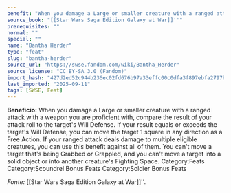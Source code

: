 ```yaml
---
benefit: "When you damage a Large or smaller creature with a ranged attack with a weapon you are proficient with, compare the result of your attack roll to the target's Will Defense. If your result equals or exceeds the target's Will Defense, you can move the target 1 square in any direction as a Free Action.  If your ranged attack deals damage to multiple eligible creatures, you can use this benefit against all of them. You can't move a target that's being Grabbed or Grappled, and you can't move a target into a solid object or into another creature's Fighting Space. Category:Feats Category:Scoundrel Bonus Feats Category:Soldier Bonus Feats"
source_book: "[[Star Wars Saga Edition Galaxy at War]]''"
prerequisites: ""
normal: ""
special: ""
name: "Bantha Herder"
type: "feat"
slug: "bantha-herder"
source_url: "https://swse.fandom.com/wiki/Bantha_Herder"
source_license: "CC BY-SA 3.0 (Fandom)"
import_hash: "427d2ed52c944b236ec02fd676b97a33effc00c0dfa3f897ebfa2797ba0dc048"
last_imported: "2025-09-11"
tags: [SWSE, Feat]
---
```

**Beneficio:** When you damage a Large or smaller creature with a ranged attack with a weapon you are proficient with, compare the result of your attack roll to the target's Will Defense. If your result equals or exceeds the target's Will Defense, you can move the target 1 square in any direction as a Free Action.  If your ranged attack deals damage to multiple eligible creatures, you can use this benefit against all of them. You can't move a target that's being Grabbed or Grappled, and you can't move a target into a solid object or into another creature's Fighting Space. Category:Feats Category:Scoundrel Bonus Feats Category:Soldier Bonus Feats

*Fonte:* [[Star Wars Saga Edition Galaxy at War]]''.